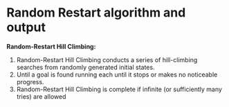 # Random Restart algorithm and output


**Random-Restart Hill Climbing:**

1. Random-Restart Hill Climbing conducts a series of hill-climbing searches from randomly generated initial states.
2.  Until a goal is found running each until it stops or makes no noticeable progress.
3. Random-Restart Hill Climbing is complete if infinite (or sufficiently many tries) are allowed
